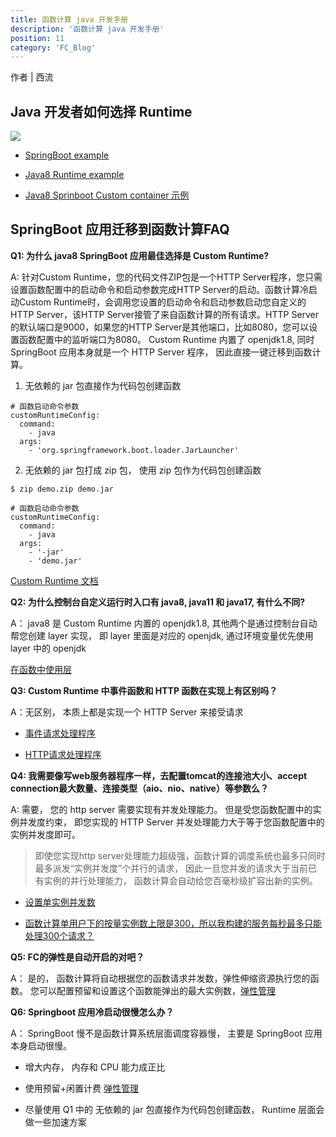 ```yaml
---
title: 函数计算 java 开发手册
description: '函数计算 java 开发手册'
position: 11
category: 'FC_Blog'
---
```


作者 | 西流

## Java 开发者如何选择 Runtime

![](https://img.alicdn.com/imgextra/i3/O1CN016pMJBK1lCCkGkaL6U_!!6000000004782-2-tps-1627-333.png)

- [SpringBoot example](https://github.com/devsapp/start-web-framework/tree/master/web-framework/java/springboot/src)

- [Java8 Runtime example](https://github.com/devsapp/start-fc/tree/main/event-function/fc-event-java8/src)

- [Java8 Sprinboot Custom container 示例](https://docs.serverless-devs.com/blog/readme#java-springboot-%E7%B3%BB%E5%88%97)


## SpringBoot 应用迁移到函数计算FAQ

**Q1: 为什么 java8 SpringBoot 应用最佳选择是 Custom Runtime?**

A:  针对Custom Runtime，您的代码文件ZIP包是一个HTTP Server程序，您只需设置函数配置中的启动命令和启动参数完成HTTP Server的启动。函数计算冷启动Custom Runtime时，会调用您设置的启动命令和启动参数启动您自定义的HTTP Server，该HTTP Server接管了来自函数计算的所有请求。HTTP Server的默认端口是9000，如果您的HTTP Server是其他端口，比如8080，您可以设置函数配置中的监听端口为8080。 Custom Runtime 内置了 openjdk1.8,  同时 SpringBoot 应用本身就是一个 HTTP Server 程序， 因此直接一键迁移到函数计算。

1.  无依赖的 jar 包直接作为代码包创建函数

```
# 函数启动命令参数
customRuntimeConfig:
  command:
    - java
  args:
    - 'org.springframework.boot.loader.JarLauncher'
```

2.  无依赖的 jar 包打成 zip 包， 使用 zip 包作为代码包创建函数 

```
$ zip demo.zip demo.jar
	
# 函数启动命令参数
customRuntimeConfig:
  command:
    - java 
  args:
    - '-jar'
    - 'demo.jar'	
```

[Custom Runtime 文档](https://help.aliyun.com/document_detail/425055.html)


**Q2: 为什么控制台自定义运行时入口有 java8, java11 和 java17,  有什么不同?**

A： java8 是 Custom Runtime 内置的 openjdk1.8, 其他两个是通过控制台自动帮您创建 layer 实现， 即 layer 里面是对应的 openjdk,  通过环境变量优先使用  layer 中的 openjdk

[在函数中使用层](https://help.aliyun.com/document_detail/193057.html)

**Q3: Custom Runtime 中事件函数和 HTTP 函数在实现上有区别吗？**

A：无区别， 本质上都是实现一个 HTTP Server 来接受请求

- [事件请求处理程序](https://help.aliyun.com/document_detail/191342.html)

- [HTTP请求处理程序](https://help.aliyun.com/document_detail/191345.html)


**Q4: 我需要像写web服务器程序一样，去配置tomcat的连接池大小、accept connection最大数量、连接类型（aio、nio、native）等参数么？**

A: 需要， 您的 http server 需要实现有并发处理能力。 但是受您函数配置中的实例并发度约束， 即您实现的 HTTP Server 并发处理能力大于等于您函数配置中的实例并发度即可。
> 即使您实现http server处理能力超级强，函数计算的调度系统也最多只同时最多派发“实例并发度”个并行的请求， 因此一旦您并发的请求大于当前已有实例的并行处理能力， 函数计算会自动给您百毫秒级扩容出新的实例。

- [设置单实例并发数](https://help.aliyun.com/document_detail/181603.html)

- [函数计算单用户下的按量实例数上限是300，所以我构建的服务每秒最多只能处理300个请求？](https://help.aliyun.com/document_detail/181820.htm)

**Q5: FC的弹性是自动开启的对吧？**

A： 是的， 函数计算将自动根据您的函数请求并发数，弹性伸缩资源执行您的函数。 您可以配置预留和设置这个函数能弹出的最大实例数，[弹性管理](https://help.aliyun.com/document_detail/185038.html)

**Q6:  Springboot 应用冷启动很慢怎么办？**

A： SpringBoot 慢不是函数计算系统层面调度容器慢， 主要是 SpringBoot 应用本身启动很慢。

- 增大内存， 内存和 CPU 能力成正比

- 使用预留+闲置计费  [弹性管理](https://help.aliyun.com/document_detail/185038.html)

- 尽量使用 Q1 中的 无依赖的 jar 包直接作为代码包创建函数， Runtime 层面会做一些加速方案
